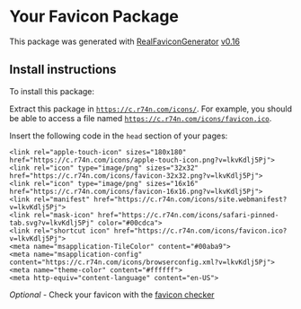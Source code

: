 # Your Favicon Package

This package was generated with [RealFaviconGenerator](https://realfavicongenerator.net/) [v0.16](https://realfavicongenerator.net/change_log#v0.16)

## Install instructions

To install this package:

Extract this package in <code>https://c.r74n.com/icons/</code>. For example, you should be able to access a file named <code>https://c.r74n.com/icons/favicon.ico</code>.

Insert the following code in the `head` section of your pages:

    <link rel="apple-touch-icon" sizes="180x180" href="https://c.r74n.com/icons/apple-touch-icon.png?v=lkvKdlj5Pj">
    <link rel="icon" type="image/png" sizes="32x32" href="https://c.r74n.com/icons/favicon-32x32.png?v=lkvKdlj5Pj">
    <link rel="icon" type="image/png" sizes="16x16" href="https://c.r74n.com/icons/favicon-16x16.png?v=lkvKdlj5Pj">
    <link rel="manifest" href="https://c.r74n.com/icons/site.webmanifest?v=lkvKdlj5Pj">
    <link rel="mask-icon" href="https://c.r74n.com/icons/safari-pinned-tab.svg?v=lkvKdlj5Pj" color="#00cdca">
    <link rel="shortcut icon" href="https://c.r74n.com/icons/favicon.ico?v=lkvKdlj5Pj">
    <meta name="msapplication-TileColor" content="#00aba9">
    <meta name="msapplication-config" content="https://c.r74n.com/icons/browserconfig.xml?v=lkvKdlj5Pj">
    <meta name="theme-color" content="#ffffff">
    <meta http-equiv="content-language" content="en-US">

*Optional* - Check your favicon with the [favicon checker](https://realfavicongenerator.net/favicon_checker)